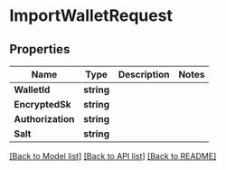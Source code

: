 # ImportWalletRequest

## Properties
Name | Type | Description | Notes
------------ | ------------- | ------------- | -------------
**WalletId** | **string** |  | 
**EncryptedSk** | **string** |  | 
**Authorization** | **string** |  | 
**Salt** | **string** |  | 

[[Back to Model list]](../README.md#documentation-for-models) [[Back to API list]](../README.md#documentation-for-api-endpoints) [[Back to README]](../README.md)


